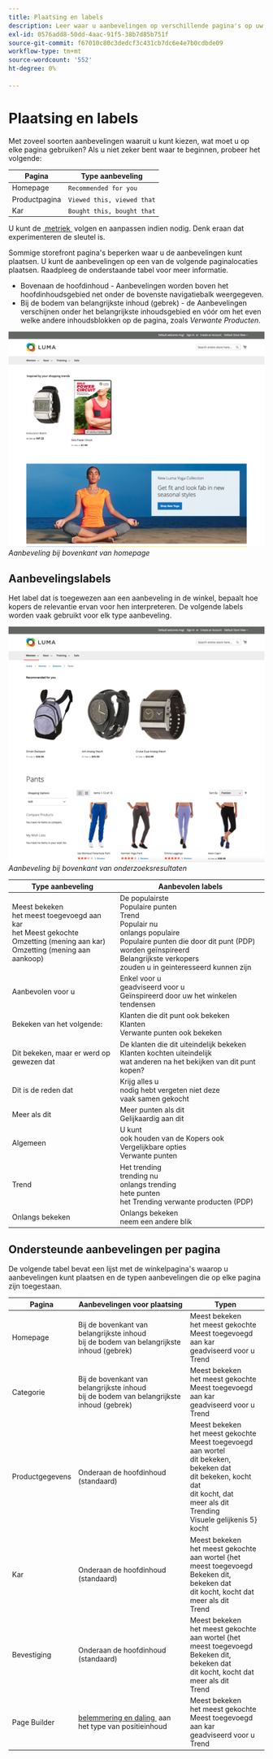 ```yaml
---
title: Plaatsing en labels
description: Leer waar u aanbevelingen op verschillende pagina's op uw plaats en suggesties voor vaak gebruikte etiketten voor elk aanbevelingstype kunt plaatsen.
exl-id: 0576add8-50dd-4aac-91f5-38b7d85b751f
source-git-commit: f67010c80c3dedcf3c431cb7dc6e4e7b0cdbde09
workflow-type: tm+mt
source-wordcount: '552'
ht-degree: 0%

---
```


# Plaatsing en labels

Met zoveel soorten aanbevelingen waaruit u kunt kiezen, wat moet u op elke pagina gebruiken? Als u niet zeker bent waar te beginnen, probeer het volgende:

| Pagina | Type aanbeveling |
|---|---|
| Homepage | `Recommended for you` |
| Productpagina | `Viewed this, viewed that` |
| Kar | `Bought this, bought that` |

U kunt de [&#x200B; metriek &#x200B;](workspace.md) volgen en aanpassen indien nodig. Denk eraan dat experimenteren de sleutel is.

Sommige storefront pagina&#39;s beperken waar u de aanbevelingen kunt plaatsen. U kunt de aanbevelingen op een van de volgende paginalocaties plaatsen. Raadpleeg de onderstaande tabel voor meer informatie.

- Bovenaan de hoofdinhoud - Aanbevelingen worden boven het hoofdinhoudsgebied net onder de bovenste navigatiebalk weergegeven.
- Bij de bodem van belangrijkste inhoud (gebrek) - de Aanbevelingen verschijnen onder het belangrijkste inhoudsgebied en vóór om het even welke andere inhoudsblokken op de pagina, zoals _Verwante Producten_.

![&#x200B; plaatsing van de Aanbeveling &#x200B;](assets/storefront-home-page-top.png)
_Aanbeveling bij bovenkant van homepage_

## Aanbevelingslabels

Het label dat is toegewezen aan een aanbeveling in de winkel, bepaalt hoe kopers de relevantie ervan voor hen interpreteren. De volgende labels worden vaak gebruikt voor elk type aanbeveling.

![&#x200B; plaatsing van de Aanbeveling &#x200B;](assets/storefront-search-results-top.png)
_Aanbeveling bij bovenkant van onderzoeksresultaten_

| Type aanbeveling | Aanbevolen labels |
|---|---|
| Meest bekeken <br> het meest toegevoegd aan kar <br> het Meest gekochte <br> Omzetting (mening aan kar) <br> Omzetting (mening aan aankoop) | De populairste <br> Populaire punten <br> Trend <br> Populair nu <br> onlangs populaire <br> Populaire punten die door dit punt (PDP) worden geïnspireerd <br> Belangrijkste verkopers <br> zouden u in geinteresseerd kunnen zijn |
| Aanbevolen voor u | Enkel voor u <br> geadviseerd voor u <br> Geïnspireerd door uw het winkelen tendensen |
| Bekeken van het volgende: | Klanten die dit punt ook bekeken <br> Klanten <br> Verwante punten ook bekeken |
| Dit bekeken, maar er werd op gewezen dat | De klanten die dit uiteindelijk bekeken <br> Klanten kochten uiteindelijk <br> wat anderen na het bekijken van dit punt kopen? |
| Dit is de reden dat | Krijg alles u <br> nodig hebt vergeten niet deze <br> vaak samen gekocht |
| Meer als dit | Meer punten als dit <br> Gelijkaardig aan dit |
| Algemeen | U kunt <br> ook houden van de Kopers ook <br> Vergelijkbare opties <br> Verwante punten |
| Trend | Het trending <br> trending nu <br> onlangs trending <br> hete punten <br> het Trending verwante producten (PDP) |
| Onlangs bekeken | Onlangs bekeken <br> neem een andere blik |

## Ondersteunde aanbevelingen per pagina

De volgende tabel bevat een lijst met de winkelpagina&#39;s waarop u aanbevelingen kunt plaatsen en de typen aanbevelingen die op elke pagina zijn toegestaan.

| Pagina | Aanbevelingen voor plaatsing | Typen |
|---|---|---|
| Homepage | Bij de bovenkant van belangrijkste inhoud <br> bij de bodem van belangrijkste inhoud (gebrek) | Meest bekeken <br> het meest gekochte <br> Meest toegevoegd aan kar <br> geadviseerd voor u <br> Trend |
| Categorie | Bij de bovenkant van belangrijkste inhoud <br> bij de bodem van belangrijkste inhoud (gebrek) | Meest bekeken <br> het meest gekochte <br> Meest toegevoegd aan kar <br> geadviseerd voor u <br> Trend |
| Productgegevens | Onderaan de hoofdinhoud (standaard) | Meest bekeken <br> het meest gekochte <br> Meest toegevoegd aan wortel <br> dit bekeken, bekeken dat <br> dit bekeken, kocht dat <br> dit kocht, dat <br> meer als dit <br> Trending <br> Visuele gelijkenis 5&rbrace; kocht |
| Kar | Onderaan de hoofdinhoud (standaard) | Meest bekeken <br> het meest gekochte <br> aan wortel &lbrace;het meest toegevoegd <br> Bekeken dit, bekeken dat <br> dit kocht, kocht dat <br> meer als dit <br> Trend<br> |
| Bevestiging | Onderaan de hoofdinhoud (standaard) | Meest bekeken <br> het meest gekochte <br> aan wortel &lbrace;het meest toegevoegd <br> Bekeken dit, bekeken dat <br> dit kocht, kocht dat <br> meer als dit <br> Trend<br> |
| Page Builder | [&#x200B; belemmering en daling &#x200B;](https://experienceleague.adobe.com/docs/commerce-admin/page-builder/add-content/recommendations.html?lang=nl-NL) aan het type van positieinhoud | Meest bekeken <br> het meest gekochte <br> Meest toegevoegd aan kar <br> geadviseerd voor u <br> Trend |
